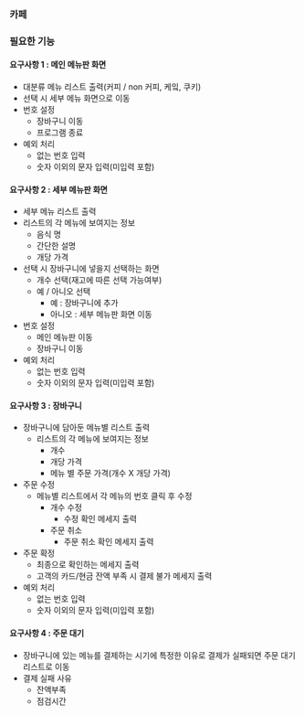 ### 카페

### 필요한 기능

#### 요구사항 1 : 메인 메뉴판 화면

- 대분류 메뉴 리스트 출력(커피 / non 커피, 케잌, 쿠키)
- 선택 시 세부 메뉴 화면으로 이동
- 번호 설정
  - 장바구니 이동
  - 프로그램 종료
- 예외 처리
  - 없는 번호 입력
  - 숫자 이외의 문자 입력(미입력 포함)

#### 요구사항 2 : 세부 메뉴판 화면

- 세부 메뉴 리스트 출력
- 리스트의 각 메뉴에 보여지는 정보
  - 음식 명
  - 간단한 설명
  - 개당 가격
- 선택 시 장바구니에 넣을지 선택하는 화면
  - 개수 선택(재고에 따른 선택 가능여부)
  - 예 / 아니오 선택
    - 예 : 장바구니에 추가
    - 아니오 : 세부 메뉴판 화면 이동
- 번호 설정
  - 메인 메뉴판 이동
  - 장바구니 이동
- 예외 처리
  - 없는 번호 입력
  - 숫자 이외의 문자 입력(미입력 포함)

#### 요구사항 3 : 장바구니

- 장바구니에 담아둔 메뉴별 리스트 출력
  - 리스트의 각 메뉴에 보여지는 정보
    - 개수
    - 개당 가격
    - 메뉴 별 주문 가격(개수 X 개당 가격)
- 주문 수정
  - 메뉴별 리스트에서 각 메뉴의 번호 클릭 후 수정
    - 개수 수정
      - 수정 확인 메세지 출력
    - 주문 취소
      - 주문 취소 확인 메세지 출력
- 주문 확정
  - 최종으로 확인하는 메세지 출력
  - 고객의 카드/현금 잔액 부족 시 결제 불가 메세지 출력
- 예외 처리
  - 없는 번호 입력
  - 숫자 이외의 문자 입력(미입력 포함)


#### 요구사항 4 : 주문 대기

- 장바구니에 있는 메뉴를 결제하는 시기에 특정한 이유로 결제가 실패되면 주문 대기 리스트로 이동
- 결제 실패 사유
  - 잔액부족
  - 점검시간